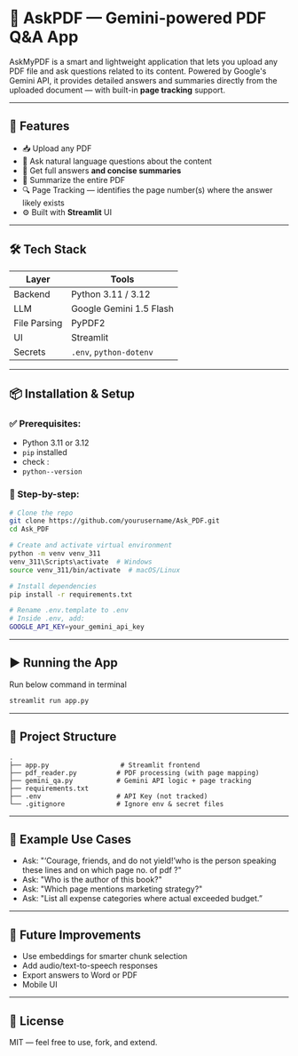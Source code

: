 # 📄 AskPDF — Gemini-powered PDF Q\&A App

AskMyPDF is a smart and lightweight application that lets you upload any PDF file and ask questions related to its content. Powered by Google's Gemini API, it provides detailed answers and summaries directly from the uploaded document — with built-in **page tracking** support.

---

## 🚀 Features

* 📥 Upload any PDF
* 🤖 Ask natural language questions about the content
* 📌 Get full answers **and concise summaries**
* 🧠 Summarize the entire PDF
* 🔍 Page Tracking — identifies the page number(s) where the answer likely exists
* ⚙️ Built with **Streamlit** UI 

---

## 🛠 Tech Stack

| Layer        | Tools                   |
| ------------ | ----------------------- |
| Backend      | Python 3.11 / 3.12      |
| LLM          | Google Gemini 1.5 Flash |
| File Parsing | PyPDF2                  |
| UI           | Streamlit               |
| Secrets      | `.env`, `python-dotenv` |

---

## 📦 Installation & Setup

### ✅ Prerequisites:

* Python 3.11 or 3.12
* `pip` installed
* check :
* `python--version`

### 📁 Step-by-step:

```bash
# Clone the repo
git clone https://github.com/yourusername/Ask_PDF.git
cd Ask_PDF

# Create and activate virtual environment
python -m venv venv_311
venv_311\Scripts\activate  # Windows
source venv_311/bin/activate  # macOS/Linux

# Install dependencies
pip install -r requirements.txt

# Rename .env.template to .env
# Inside .env, add:
GOOGLE_API_KEY=your_gemini_api_key
```

---

## ▶️ Running the App 
Run below command in terminal

```bash
streamlit run app.py
```

---

## 📁 Project Structure

```text
.
├── app.py                  # Streamlit frontend
├── pdf_reader.py          # PDF processing (with page mapping)
├── gemini_qa.py           # Gemini API logic + page tracking
├── requirements.txt
├── .env                   # API Key (not tracked)
└── .gitignore             # Ignore env & secret files
```

---

## 📌 Example Use Cases

* Ask: "‘Courage, friends, and do not yield!’who is the person speaking these lines and on which page no. of pdf ?"
* Ask: "Who is the author of this book?"
* Ask: "Which page mentions marketing strategy?"
* Ask: "List all expense categories where actual exceeded budget.”

---


## 🧪 Future Improvements

* Use embeddings for smarter chunk selection
* Add audio/text-to-speech responses
* Export answers to Word or PDF
* Mobile UI

---

## 📜 License

MIT — feel free to use, fork, and extend.
